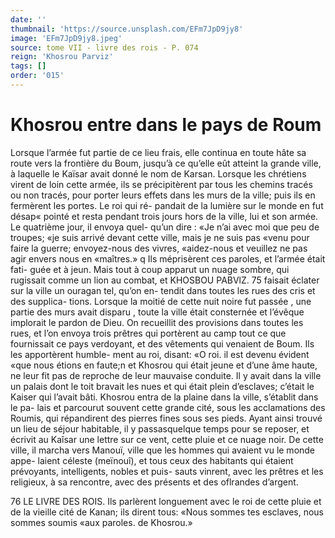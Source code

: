 ```yaml
---
date: ''
thumbnail: 'https://source.unsplash.com/EFm7JpD9jy8'
image: 'EFm7JpD9jy8.jpeg'
source: tome VII - livre des rois - P. 074
reign: 'Khosrou Parviz'
tags: []
order: '015'
---
```


# Khosrou entre dans le pays de Roum

Lorsque l’armée fut partie de ce lieu frais, elle continua en toute hâte sa route vers la frontière du Boum, jusqu’à ce qu’elle eût atteint la grande ville,
à laquelle le Kaïsar avait donné le nom de Karsan. Lorsque les chrétiens virent de loin cette armée, ils
se précipitèrent par tous les chemins tracés ou non tracés, pour porter leurs effets dans les murs de la ville; puis ils en fermèrent les portes. Le roi qui ré- pandait de la lumière sur le monde en fut désap« pointé et resta pendant trois jours hors de la ville, lui et son armée. Le quatrième jour, il envoya quel- qu’un dire : «Je n’ai avec moi que peu de troupes;
«je suis arrivé devant cette ville, mais je ne suis pas «venu pour faire la guerre; envoyez-nous des vivres, «aidez-nous et veuillez ne pas agir envers nous en «maîtres.»
q Ils méprisèrent ces paroles, et l’armée était fati-
guée et à jeun. Mais tout à coup apparut un nuage sombre, qui rugissait comme un lion au combat, et
KHOSBOU PABVlZ. 75 faisait éclater sur la ville un ouragan tel, qu’on en-
tendit dans toutes les rues des cris et des supplica- tions. Lorsque la moitié de cette nuit noire fut passée ,
une partie des murs avait disparu , toute la ville était consternée et l’évêque implorait le pardon de Dieu.
On recueillit des provisions dans toutes les rues, et l’on envoya trois prêtres qui portèrent au camp tout
ce que fournissait ce pays verdoyant, et des vêtements qui venaient de Boum. Ils les apportèrent humble- ment au roi, disant: «O roi. il est devenu évident «que nous étions en faute;n et Khosrou qui était
jeune et d’une âme haute, ne leur fit pas de reproche
de leur mauvaise conduite. Il y avait dans la ville un palais dont le toit bravait les nues et qui était plein d’esclaves; c’était le Kaiser qui l’avait bâti. Khosrou
entra de la plaine dans la ville, s’établit dans le pa-
lais et parcourut souvent cette grande cité, sous les acclamations des Roumis, qui répandirent des pierres fines sous ses pieds.
Ayant ainsi trouvé un lieu de séjour habitable,
il y passasquelque temps pour se reposer, et écrivit au Kaîsar une lettre sur ce vent, cette pluie et ce nuage noir. De cette ville, il marcha vers Manouï, ville que les hommes qui avaient vu le monde appe- laient céleste (meïnouî), et tous ceux des habitants
qui étaient prévoyants, intelligents, nobles et puis-
sauts vinrent, avec les prêtres et les religieux, à sa rencontre, avec des présents et des oflrandes d’argent.

76 LE LIVRE DES ROIS.
Ils parlèrent longuement avec le roi de cette pluie
et de la vieille cité de Kanan; ils dirent tous: «Nous sommes tes esclaves, nous sommes soumis «aux paroles. de Khosrou.»
